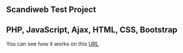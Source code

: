 Scandiweb Test Project
---
PHP, JavaScript, Ajax, HTML, CSS, Bootstrap
---

You can see how it works on this <a href="https://scandiwebprojectyurova.000webhostapp.com/">URL</a>
